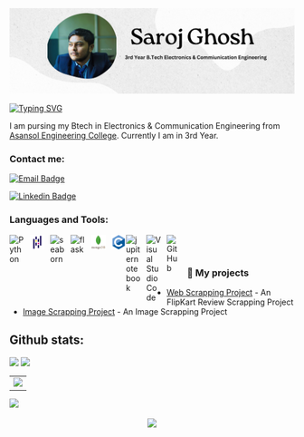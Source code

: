 ![logo](https://github.com/sarojghoshdk/sarojghoshdk/blob/main/banner.png)

[![Typing SVG](https://readme-typing-svg.demolab.com?font=Poppins&weight=600&size=24&pause=1000&color=13F748&width=435&lines=Hi+%F0%9F%91%8B%2C+I+am+Saroj;Studying+Data+Scientist)](https://git.io/typing-svg)

I am pursing my Btech in Electronics & Communication Engineering from [Asansol Engineering College](https://aecwb.edu.in/). Currently I am in 3rd Year.

### Contact me:

[![Email Badge](https://img.shields.io/badge/-Email-c14438?style=flat-square&logo=Gmail&logoColor=white&link=mailto:sarojghoshdk@gmail.com)](mailto:sarojghoshdk@gmail.com)

[![Linkedin Badge](https://img.shields.io/badge/-LinkedIn-blue?style=flat-square&logo=Linkedin&logoColor=white&link=https://www.linkedin.com/in/saroj-ghosh-a0a952225/)](https://www.linkedin.com/in/saroj-ghosh-a0a952225/)

### Languages and Tools:

<img align="left" alt="Python" width="26px" src="https://www.vectorlogo.zone/logos/python/python-icon.svg" style="padding-right:10px;" />
<img align="left" alt="pandas" width="26px" src="https://raw.githubusercontent.com/devicons/devicon/2ae2a900d2f041da66e950e4d48052658d850630/icons/pandas/pandas-original.svg" style="padding-right:10px;" />
<img align="left" alt="seaborn" width="26px" src="https://seaborn.pydata.org/_images/logo-mark-lightbg.svg" style="padding-right:10px;" />
<img align="left" alt="flask" width="26px" src="https://www.vectorlogo.zone/logos/pocoo_flask/pocoo_flask-icon.svg" style="padding-right:10px;" />
<img align="left" alt="mongodb" width="26px" src="https://raw.githubusercontent.com/devicons/devicon/master/icons/mongodb/mongodb-original-wordmark.svg" style="padding-right:10px;" />
<img align="left" src="https://raw.githubusercontent.com/devicons/devicon/master/icons/c/c-original.svg" alt="c" width="26px" height="26px"/>
<img align="left" alt="jupiternotebook" width="26px" src="https://github.com/jupyter/jupyter.github.io/blob/master/assets/share.png" style="padding-right:10px;" />
<img align="left" alt="Visual Studio Code" width="26px" src="https://cdn.jsdelivr.net/gh/devicons/devicon/icons/vscode/vscode-original.svg" style="padding-right:10px;" />
<img align="left" alt="GitHub" width="26px" src="https://user-images.githubusercontent.com/3369400/139447912-e0f43f33-6d9f-45f8-be46-2df5bbc91289.png" style="padding-right:10px;" />

<br>
<br>

<!--  Projects -->
### 🚀 My projects

- [Web Scrapping Project](https://github.com/sarojghoshdk/review_scrapper_project) - An FlipKart Review Scrapping Project
- [Image Scrapping Project](https://github.com/sarojghoshdk/image_scrapper_project) - An Image Scrapping Project

<!-- My contributions -->
## Github stats:
![](http://github-profile-summary-cards.vercel.app/api/cards/profile-details?username=sarojghoshdk&theme=tokyonight)
![](http://github-profile-summary-cards.vercel.app/api/cards/most-commit-language?username=sarojghoshdk&theme=tokyonight)
<table>
<tr>
<td>
<img src="https://github-readme-stats.vercel.app/api?username=sarojghoshdk&include_all_commits=true&count_private=true&show_icons=true&line_height=20&theme=tokyonight"/>
</tr>
</table>
<td>
       <img src="https://github-readme-stats.vercel.app/api/top-langs?username=sarojghoshdk&show_icons=true&locale=en&layout=compact&theme=tokyonight"/>
</td>
<p align="center">
<img align="center" src="https://github-readme-streak-stats.herokuapp.com/?user=sarojghoshdk&theme=tokyonight" />
</p>
